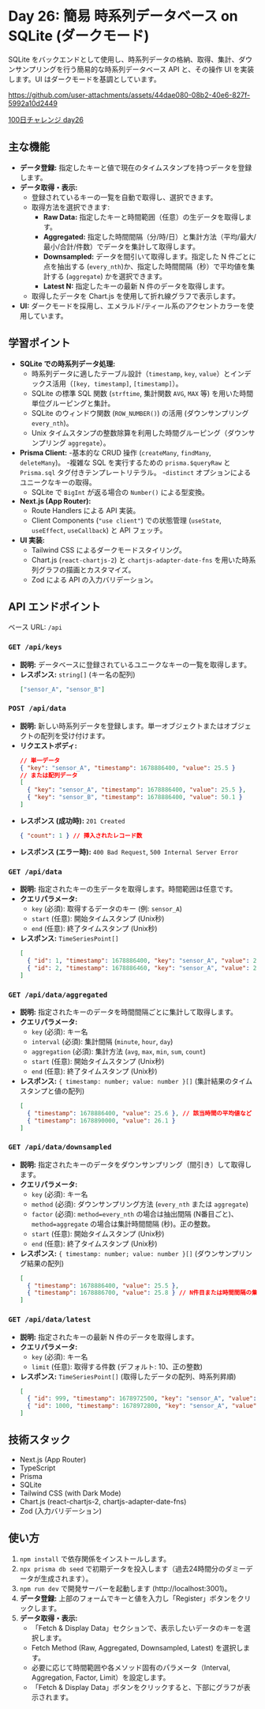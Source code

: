 # Day 26: 簡易 時系列データベース on SQLite (ダークモード)

SQLite をバックエンドとして使用し、時系列データの格納、取得、集計、ダウンサンプリングを行う簡易的な時系列データベース API と、その操作 UI を実装します。UI はダークモードを基調としています。


https://github.com/user-attachments/assets/44dae080-08b2-40e6-827f-5992a10d2449

[100日チャレンジ day26](https://zenn.dev/gin_nazo/scraps/295f7b6e2d8c29)

## 主な機能

- **データ登録:** 指定したキーと値で現在のタイムスタンプを持つデータを登録します。
- **データ取得・表示:**
    - 登録されているキーの一覧を自動で取得し、選択できます。
    - 取得方法を選択できます:
        - **Raw Data:** 指定したキーと時間範囲（任意）の生データを取得します。
        - **Aggregated:** 指定した時間間隔（分/時/日）と集計方法（平均/最大/最小/合計/件数）でデータを集計して取得します。
        - **Downsampled:** データを間引いて取得します。指定した N 件ごとに点を抽出する (`every_nth`)か、指定した時間間隔（秒）で平均値を集計する (`aggregate`) かを選択できます。
        - **Latest N:** 指定したキーの最新 N 件のデータを取得します。
    - 取得したデータを Chart.js を使用して折れ線グラフで表示します。
- **UI:** ダークモードを採用し、エメラルド/ティール系のアクセントカラーを使用しています。

## 学習ポイント

- **SQLite での時系列データ処理:**
    - 時系列データに適したテーブル設計（`timestamp`, `key`, `value`）とインデックス活用（`[key, timestamp]`, `[timestamp]`）。
    - SQLite の標準 SQL 関数 (`strftime`, 集計関数 `AVG`, `MAX` 等) を用いた時間単位グルーピングと集計。
    - SQLite のウィンドウ関数 (`ROW_NUMBER()`) の活用 (ダウンサンプリング `every_nth`)。
    - Unix タイムスタンプの整数除算を利用した時間グルーピング（ダウンサンプリング `aggregate`）。
- **Prisma Client:**
    -基本的な CRUD 操作 (`createMany`, `findMany`, `deleteMany`)。
    -複雑な SQL を実行するための `prisma.$queryRaw` と `Prisma.sql` タグ付きテンプレートリテラル。
    -`distinct` オプションによるユニークなキーの取得。
    - SQLite で `BigInt` が返る場合の `Number()` による型変換。
- **Next.js (App Router):**
    - Route Handlers による API 実装。
    - Client Components (`"use client"`) での状態管理 (`useState`, `useEffect`, `useCallback`) と API フェッチ。
- **UI 実装:**
    - Tailwind CSS によるダークモードスタイリング。
    - Chart.js (`react-chartjs-2`) と `chartjs-adapter-date-fns` を用いた時系列グラフの描画とカスタマイズ。
    - Zod による API の入力バリデーション。

## API エンドポイント

ベース URL: `/api`

### `GET /api/keys`

- **説明:** データベースに登録されているユニークなキーの一覧を取得します。
- **レスポンス:** `string[]` (キー名の配列)
  ```json
  ["sensor_A", "sensor_B"]
  ```

### `POST /api/data`

- **説明:** 新しい時系列データを登録します。単一オブジェクトまたはオブジェクトの配列を受け付けます。
- **リクエストボディ:**
  ```json
  // 単一データ
  { "key": "sensor_A", "timestamp": 1678886400, "value": 25.5 }
  // または配列データ
  [
    { "key": "sensor_A", "timestamp": 1678886400, "value": 25.5 },
    { "key": "sensor_B", "timestamp": 1678886400, "value": 50.1 }
  ]
  ```
- **レスポンス (成功時):** `201 Created`
  ```json
  { "count": 1 } // 挿入されたレコード数
  ```
- **レスポンス (エラー時):** `400 Bad Request`, `500 Internal Server Error`

### `GET /api/data`

- **説明:** 指定されたキーの生データを取得します。時間範囲は任意です。
- **クエリパラメータ:**
    - `key` (必須): 取得するデータのキー (例: `sensor_A`)
    - `start` (任意): 開始タイムスタンプ (Unix秒)
    - `end` (任意): 終了タイムスタンプ (Unix秒)
- **レスポンス:** `TimeSeriesPoint[]`
  ```json
  [
    { "id": 1, "timestamp": 1678886400, "key": "sensor_A", "value": 25.5, "createdAt": "..." },
    { "id": 2, "timestamp": 1678886460, "key": "sensor_A", "value": 25.7, "createdAt": "..." }
  ]
  ```

### `GET /api/data/aggregated`

- **説明:** 指定されたキーのデータを時間間隔ごとに集計して取得します。
- **クエリパラメータ:**
    - `key` (必須): キー名
    - `interval` (必須): 集計間隔 (`minute`, `hour`, `day`)
    - `aggregation` (必須): 集計方法 (`avg`, `max`, `min`, `sum`, `count`)
    - `start` (任意): 開始タイムスタンプ (Unix秒)
    - `end` (任意): 終了タイムスタンプ (Unix秒)
- **レスポンス:** `{ timestamp: number; value: number }[]` (集計結果のタイムスタンプと値の配列)
  ```json
  [
    { "timestamp": 1678886400, "value": 25.6 }, // 該当時間の平均値など
    { "timestamp": 1678890000, "value": 26.1 }
  ]
  ```

### `GET /api/data/downsampled`

- **説明:** 指定されたキーのデータをダウンサンプリング（間引き）して取得します。
- **クエリパラメータ:**
    - `key` (必須): キー名
    - `method` (必須): ダウンサンプリング方法 (`every_nth` または `aggregate`)
    - `factor` (必須): `method=every_nth` の場合は抽出間隔 (N番目ごと)、`method=aggregate` の場合は集計時間間隔 (秒)。正の整数。
    - `start` (任意): 開始タイムスタンプ (Unix秒)
    - `end` (任意): 終了タイムスタンプ (Unix秒)
- **レスポンス:** `{ timestamp: number; value: number }[]` (ダウンサンプリング結果の配列)
  ```json
  [
    { "timestamp": 1678886400, "value": 25.5 },
    { "timestamp": 1678886700, "value": 25.8 } // N件目または時間間隔の集計値
  ]
  ```

### `GET /api/data/latest`

- **説明:** 指定されたキーの最新 N 件のデータを取得します。
- **クエリパラメータ:**
    - `key` (必須): キー名
    - `limit` (任意): 取得する件数 (デフォルト: 10、正の整数)
- **レスポンス:** `TimeSeriesPoint[]` (取得したデータの配列、時系列昇順)
  ```json
  [
    { "id": 999, "timestamp": 1678972500, "key": "sensor_A", "value": 28.1, "createdAt": "..." },
    { "id": 1000, "timestamp": 1678972800, "key": "sensor_A", "value": 28.0, "createdAt": "..." }
  ]
  ```

## 技術スタック

- Next.js (App Router)
- TypeScript
- Prisma
- SQLite
- Tailwind CSS (with Dark Mode)
- Chart.js (react-chartjs-2, chartjs-adapter-date-fns)
- Zod (入力バリデーション)

## 使い方

1. `npm install` で依存関係をインストールします。
2. `npx prisma db seed` で初期データを投入します（過去24時間分のダミーデータが生成されます）。
3. `npm run dev` で開発サーバーを起動します (http://localhost:3001)。
4. **データ登録:** 上部のフォームでキーと値を入力し「Register」ボタンをクリックします。
5. **データ取得・表示:**
    - 「Fetch & Display Data」セクションで、表示したいデータのキーを選択します。
    - Fetch Method (Raw, Aggregated, Downsampled, Latest) を選択します。
    - 必要に応じて時間範囲や各メソッド固有のパラメータ（Interval, Aggregation, Factor, Limit）を設定します。
    - 「Fetch & Display Data」ボタンをクリックすると、下部にグラフが表示されます。
